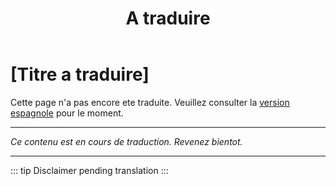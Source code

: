 ﻿---
title: [A traduire]
---

<!-- TODO: translation missing - French version -->

# [Titre a traduire]

Cette page n'a pas encore ete traduite. Veuillez consulter la [version espagnole](/es/mitos-miedos) pour le moment.

---

*Ce contenu est en cours de traduction. Revenez bientot.*

---

::: tip
Disclaimer pending translation
:::
